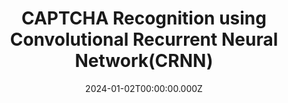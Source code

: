 ---
title: "CAPTCHA Recognition using Convolutional Recurrent Neural Network(CRNN)"
date: "2024-01-02T00:00:00.000Z"
description: "A high-accuracy CAPTCHA recognition system utilizing CRNN architecture for effective decoding of complex CAPTCHAs."
image: "/project/CAPTCHA Recognition using Convolutional Recurrent Neural Network(CRNN).jpg"
projectUrl: "https://github.com/shreyashguptas/CAPTCHA-Recognition-using-CRNN"
technologies: ["PyTorch", "Machine Learning", "Python"]
--- 